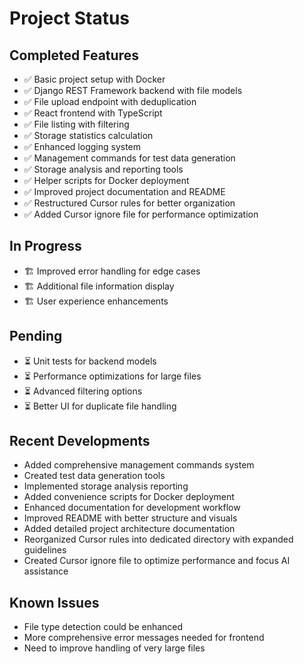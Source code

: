 # Project Status

## Completed Features
- ✅ Basic project setup with Docker
- ✅ Django REST Framework backend with file models
- ✅ File upload endpoint with deduplication
- ✅ React frontend with TypeScript
- ✅ File listing with filtering
- ✅ Storage statistics calculation
- ✅ Enhanced logging system
- ✅ Management commands for test data generation
- ✅ Storage analysis and reporting tools
- ✅ Helper scripts for Docker deployment
- ✅ Improved project documentation and README
- ✅ Restructured Cursor rules for better organization
- ✅ Added Cursor ignore file for performance optimization

## In Progress
- 🏗️ Improved error handling for edge cases
- 🏗️ Additional file information display
- 🏗️ User experience enhancements

## Pending
- ⏳ Unit tests for backend models
- ⏳ Performance optimizations for large files
- ⏳ Advanced filtering options
- ⏳ Better UI for duplicate file handling

## Recent Developments
- Added comprehensive management commands system
- Created test data generation tools
- Implemented storage analysis reporting
- Added convenience scripts for Docker deployment
- Enhanced documentation for development workflow
- Improved README with better structure and visuals
- Added detailed project architecture documentation
- Reorganized Cursor rules into dedicated directory with expanded guidelines
- Created Cursor ignore file to optimize performance and focus AI assistance

## Known Issues
- File type detection could be enhanced
- More comprehensive error messages needed for frontend
- Need to improve handling of very large files 